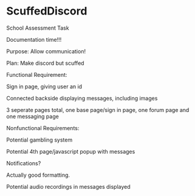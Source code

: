 # ScuffedDiscord
School Assessment Task

Documentation time!!!

Purpose: Allow communication!

Plan: Make discord but scuffed

Functional Requirement:

Sign in page, giving user an id 

Connected backside displaying messages, including images

3 seperate pages total, one base page/sign in page, one forum page and one messaging page

Nonfunctional Requirements:

Potential gambling system

Potential 4th page/javascript popup with messages

Notifications?

Actually good formatting.

Potential audio recordings in messages displayed





